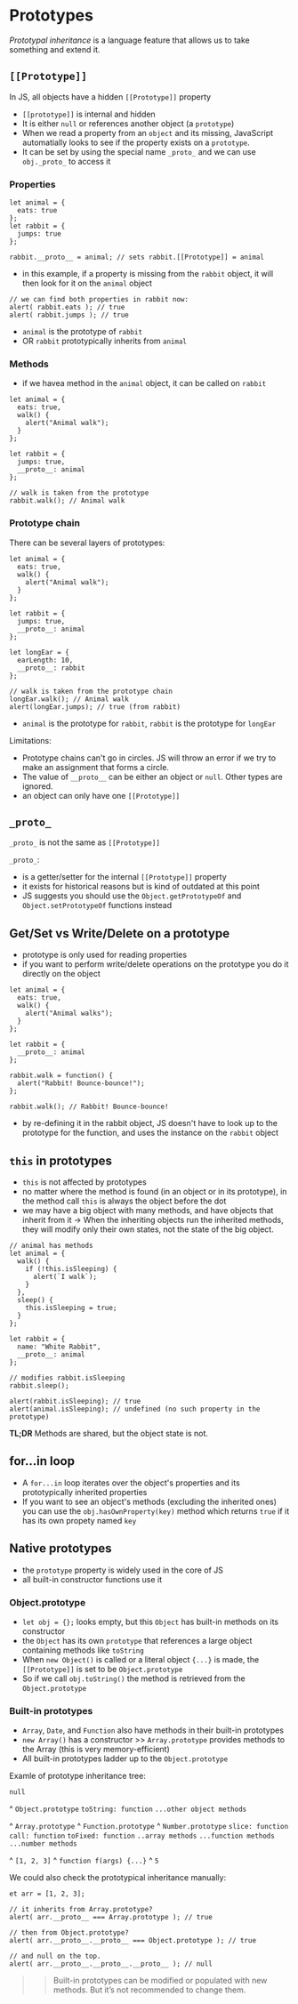 # Prototypes

_Prototypal inheritance_ is a language feature that allows us to take something and extend it. 

## `[[Prototype]]`

In JS, all objects have a hidden `[[Prototype]]` property
- `[[prototype]]` is internal and hidden
- It is either `null` or references another object (a `prototype`)
- When we read a property from an `object` and its missing, JavaScript automatially looks to see if the property exists on a `prototype`.
- It can be set by using the special name `_proto_` and we can use `obj._proto_` to access it

### Properties

```
let animal = {
  eats: true
};
let rabbit = {
  jumps: true
};

rabbit.__proto__ = animal; // sets rabbit.[[Prototype]] = animal
```
- in this example, if a property is missing from the `rabbit` object, it will then look for it on the `animal` object

```
// we can find both properties in rabbit now:
alert( rabbit.eats ); // true 
alert( rabbit.jumps ); // true
```
- `animal` is the prototype of `rabbit` 
- OR `rabbit` prototypically inherits from `animal`

### Methods

- if we havea method in the `animal` object, it can be called on `rabbit`

```
let animal = {
  eats: true,
  walk() {
    alert("Animal walk");
  }
};

let rabbit = {
  jumps: true,
  __proto__: animal
};

// walk is taken from the prototype
rabbit.walk(); // Animal walk
```

### Prototype chain

There can be several layers of prototypes:

```
let animal = {
  eats: true,
  walk() {
    alert("Animal walk");
  }
};

let rabbit = {
  jumps: true,
  __proto__: animal
};

let longEar = {
  earLength: 10,
  __proto__: rabbit
};

// walk is taken from the prototype chain
longEar.walk(); // Animal walk
alert(longEar.jumps); // true (from rabbit)
```
- `animal` is the prototype for `rabbit`, `rabbit` is the prototype for `longEar`

Limitations: 
- Prototype chains can't go in circles. JS will throw an error if we try to make an assignment that forms a circle.
- The value of `__proto__` can be either an object or `null`. Other types are ignored.
- an object can only have one `[[Prototype]]`

## `_proto_`

`_proto_` is not the same as `[[Prototype]]`

`_proto_`: 
- is a getter/setter for the internal `[[Prototype]]` property
- it exists for historical reasons but is kind of outdated at this point 
- JS suggests you should use the `Object.getPrototypeOf` and `Object.setPrototypeOf` functions instead

## Get/Set vs Write/Delete on a prototype 

- prototype is only used for reading properties
- if you want to perform write/delete operations on the prototype you do it directly on the object

```
let animal = {
  eats: true,
  walk() {
    alert("Animal walks");
  }
};

let rabbit = {
  __proto__: animal
};

rabbit.walk = function() {
  alert("Rabbit! Bounce-bounce!");
};

rabbit.walk(); // Rabbit! Bounce-bounce!
```
- by re-defining it in the rabbit object, JS doesn't have to look up to the prototype for the function, and uses the instance on the `rabbit` object

## `this` in prototypes

- `this` is not affected by prototypes
- no matter where the method is found (in an object or in its prototype), in the method call `this` is always the object before the dot
- we may have a big object with many methods, and have objects that inherit from it -> When the inheriting objects run the inherited methods, they will modify only their own states, not the state of the big object.

```
// animal has methods
let animal = {
  walk() {
    if (!this.isSleeping) {
      alert(`I walk`);
    }
  },
  sleep() {
    this.isSleeping = true;
  }
};

let rabbit = {
  name: "White Rabbit",
  __proto__: animal
};

// modifies rabbit.isSleeping
rabbit.sleep();

alert(rabbit.isSleeping); // true
alert(animal.isSleeping); // undefined (no such property in the prototype)
```

**TL;DR** Methods are shared, but the object state is not.

## for...in loop

- A `for...in` loop iterates over the object's properties and its prototypically inherited properties
- If you want to see an object's methods (excluding the inherited ones) you can use the `obj.hasOwnProperty(key)` method which returns `true` if it has its own propety named `key` 

## Native prototypes

- the `prototype` property is widely used in the core of JS
- all built-in constructor functions use it

### Object.prototype
- `let obj = {};` looks empty, but this `Object` has built-in methods on its constructor
-  the `Object` has its own `prototype` that references a large object containing methods like `toString`
-  When `new Object()` is called or a literal object `{...}` is made, the `[[Prototype]]` is set to be `Object.prototype` 
-  So if we call `obj.toString()` the method is retrieved from the `Object.prototype`

### Built-in prototypes
- `Array`, `Date`, and `Function` also have methods in their built-in prototypes
- `new Array()` has a constructor >> `Array.prototype` provides methods to the Array (this is very memory-efficient)
- All built-in prototypes ladder up to the `Object.prototype`

Examle of prototype inheritance tree:

`null`

^ `Object.prototype` 
  `toString: function`
  `...other object methods`

^ `Array.prototype`     ^ `Function.prototype`      ^ `Number.prototype`
   `slice: function`      `call: function`            `toFixed: function`
   `..array methods`      `...function methods`       `...number methods`
   
^ `[1, 2, 3]`           ^ `function f(args) {...}`    ^ `5`

We could also check the prototypical inheritance manually: 
```
et arr = [1, 2, 3];

// it inherits from Array.prototype?
alert( arr.__proto__ === Array.prototype ); // true

// then from Object.prototype?
alert( arr.__proto__.__proto__ === Object.prototype ); // true

// and null on the top.
alert( arr.__proto__.__proto__.__proto__ ); // null
```

>> Built-in prototypes can be modified or populated with new methods. But it’s not recommended to change them. 



